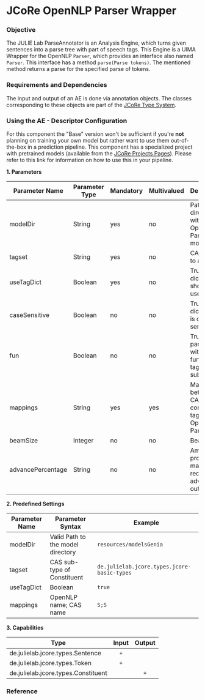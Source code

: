 # JCoRe OpenNLP Parser Wrapper

### Objective
The JULIE Lab ParseAnnotator is an Analysis Engine, which turns given sentences into a parse tree with part of speech tags. This Engine is a UIMA Wrapper for the OpenNLP `Parser`, which provides an interface also named `Parser`. This interface has a method `parse(Parse tokens)`. The mentioned method returns a parse for the specified parse of tokens. 

### Requirements and Dependencies
The input and output of an AE is done via annotation objects. The classes corresponding to these objects are part of the [JCoRe Type System](https://github.com/JULIELab/jcore-base/tree/master/jcore-types).

### Using the AE - Descriptor Configuration
For this component the "Base" version won't be sufficient if you're **not** planning on training your own model but rather want to use them out-of-the-box in a prediction pipeline. This component has a specialized project with pretrained models (available from the [JCoRe Projects Pages](https://github.com/JULIELab/jcore-projects)).
Please refer to this link for information on how to use this in your pipeline.

**1. Parameters**

| Parameter Name | Parameter Type | Mandatory | Multivalued | Description |
|----------------|----------------|-----------|-------------|-------------|
| modelDir | String | yes | no | Path to the directory with OpenNLP Parser models |
| tagset | String | yes | no | CAS Type to annotate |
| useTagDict | Boolean | yes | no | True, if a dictionary should be used |
| caseSensitive | Boolean | no | no | True, if a dictionary is case-sensitive |
| fun | Boolean | no | no | True, if parsing with functional tags (e.g. subj, obj) |
| mappings | String | yes | yes | Mappings between CAS constituent tags and OpenNLP Parser tags |
| beamSize | Integer | no | no | Beam size |
| advancePercentage | String | no | no | Amount of probability mass required of advanced outcomes |


**2. Predefined Settings**

| Parameter Name | Parameter Syntax | Example |
|----------------|------------------|---------|
| modelDir | Valid Path to the model directory | `resources/modelsGenia` |
| tagset | CAS sub-type of Constituent | `de.julielab.jcore.types.jcore-basic-types` |
| useTagDict | Boolean | `true` |
| mappings | OpenNLP name; CAS name | `S;S` |


**3. Capabilities**

| Type | Input | Output |
|------|:-----:|:------:|
| de.julielab.jcore.types.Sentence |`+`| |
| de.julielab.jcore.types.Token |`+`|  |
| de.julielab.jcore.types.Constituent | |`+`|  


### Reference
